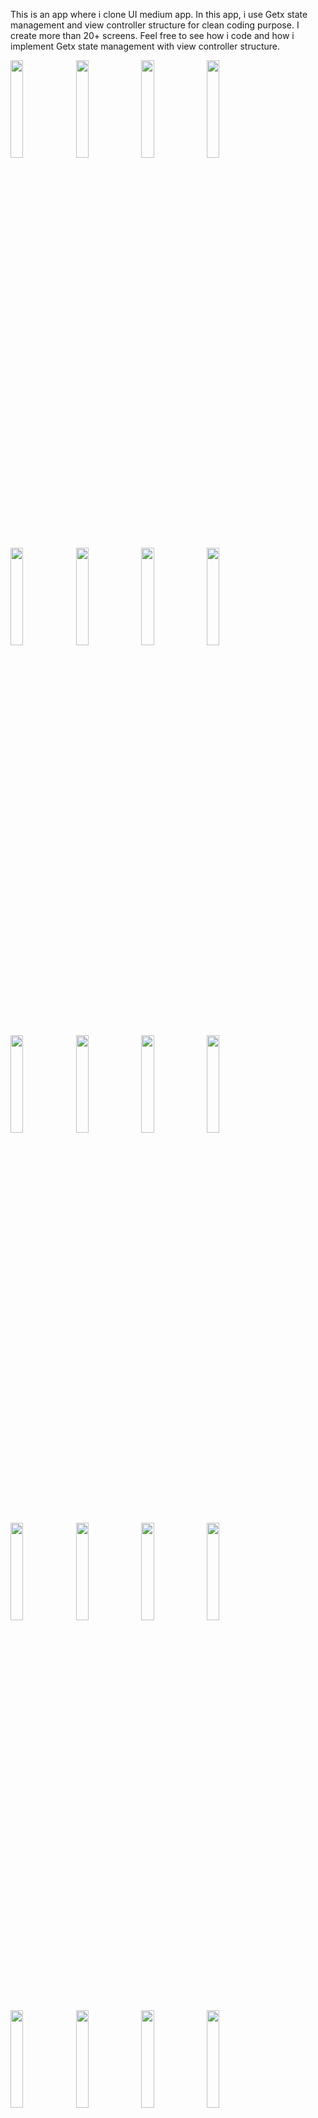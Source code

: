 This is an app where i clone UI medium app. In this app, i use Getx state management and view controller structure for clean coding purpose. 
I create more than 20+ screens.
Feel free to see how i code and how i implement Getx state management with view controller structure.

<img src="https://user-images.githubusercontent.com/71324740/162732725-ca93c329-9f9b-4cdb-9adf-be7f1ebbf66e.png" width=20% height=20%> <img src="https://user-images.githubusercontent.com/71324740/162732732-9377bf50-f209-48f6-b626-ffa1bafdbed4.png" width=20% height=20%> <img src="https://user-images.githubusercontent.com/71324740/162732735-35290ee1-f326-4a2c-bd87-a3bddaad5dd3.png" width=20% height=20%> <img src="https://user-images.githubusercontent.com/71324740/162732737-d445f6fe-3549-4a51-ad36-cfe99fd9201a.png" width=20% height=20%> <img src="https://user-images.githubusercontent.com/71324740/162732743-38a1f268-5a3b-4172-a30f-e82e010ae98c.png" width=20% height=20%> <img src="https://user-images.githubusercontent.com/71324740/162732748-b34ddf1b-e705-418f-b177-cfd2fd8a20b7.png" width=20% height=20%> <img src="hhttps://user-images.githubusercontent.com/71324740/162732751-d8b0f392-6b90-46ec-b529-2736fd1347b5.png" width=20% height=20%> <img src="https://user-images.githubusercontent.com/71324740/162732752-b7eaa06f-f0e2-4b8b-b45c-c627e1a00d49.png" width=20% height=20%> <img src="https://user-images.githubusercontent.com/71324740/162732754-32872e6b-ed3b-4f90-9477-664981515925.png" width=20% height=20%> <img src="https://user-images.githubusercontent.com/71324740/162732756-ab455592-92fa-4b02-8d79-2b714ac919ff.png" width=20% height=20%> <img src="https://user-images.githubusercontent.com/71324740/162732758-93d23625-7607-4f74-83d5-5ba8c34032a9.png" width=20% height=20%> <img src="https://user-images.githubusercontent.com/71324740/162732761-85200ed4-d37a-4c44-981b-6df21ca61b4d.png" width=20% height=20%> <img src="https://user-images.githubusercontent.com/71324740/162732765-62dad2f3-1337-4e72-8046-243f256d0a01.png" width=20% height=20%> <img src="https://user-images.githubusercontent.com/71324740/162732768-12c1d994-4129-4216-b1ea-bd4c5af996ba.png" width=20% height=20%> <img src="https://user-images.githubusercontent.com/71324740/162732773-18a7b214-9f07-4195-be14-72ba2b7e99a0.png" width=20% height=20%> <img src="https://user-images.githubusercontent.com/71324740/162732775-fc6cf9eb-e88c-4028-b6cb-7b6c863a59d5.png" width=20% height=20%> <img src="https://user-images.githubusercontent.com/71324740/162732779-5b05b04e-dfc8-4077-86d1-a9bec5685136.png" width=20% height=20%> <img src="https://user-images.githubusercontent.com/71324740/162732782-81dd3bca-66da-48c8-a67f-e210f529c7a5.png" width=20% height=20%> <img src="https://user-images.githubusercontent.com/71324740/162732784-b4ce6601-a59a-432f-ba51-09539d62ad6b.png" width=20% height=20%> <img src="https://user-images.githubusercontent.com/71324740/162732786-25957e40-71f8-40a1-8108-625878089986.png" width=20% height=20%> <img src="https://user-images.githubusercontent.com/71324740/162734121-44bcdf59-d2b3-43d7-8daf-1e5a89cc4bd8.png" width=20% height=20%> 


